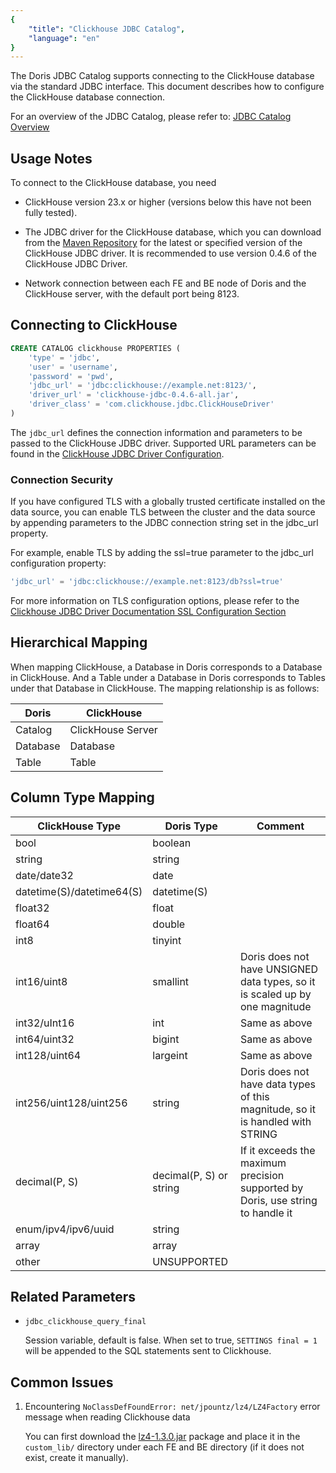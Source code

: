 ```yaml
---
{
    "title": "Clickhouse JDBC Catalog",
    "language": "en"
}
---
```


The Doris JDBC Catalog supports connecting to the ClickHouse database via the standard JDBC interface. This document describes how to configure the ClickHouse database connection.

For an overview of the JDBC Catalog, please refer to: [JDBC Catalog Overview](./jdbc-catalog-overview.md)

## Usage Notes

To connect to the ClickHouse database, you need

* ClickHouse version 23.x or higher (versions below this have not been fully tested).

* The JDBC driver for the ClickHouse database, which you can download from the [Maven Repository](https://mvnrepository.com/artifact/com.clickhouse/clickhouse-jdbc) for the latest or specified version of the ClickHouse JDBC driver. It is recommended to use version 0.4.6 of the ClickHouse JDBC Driver.

* Network connection between each FE and BE node of Doris and the ClickHouse server, with the default port being 8123.

## Connecting to ClickHouse

```sql
CREATE CATALOG clickhouse PROPERTIES (
    'type' = 'jdbc',
    'user' = 'username',
    'password' = 'pwd',
    'jdbc_url' = 'jdbc:clickhouse://example.net:8123/',
    'driver_url' = 'clickhouse-jdbc-0.4.6-all.jar',
    'driver_class' = 'com.clickhouse.jdbc.ClickHouseDriver'
)
```

The `jdbc_url` defines the connection information and parameters to be passed to the ClickHouse JDBC driver. Supported URL parameters can be found in the [ClickHouse JDBC Driver Configuration](https://clickhouse.com/docs/en/integrations/java#configuration).

### Connection Security

If you have configured TLS with a globally trusted certificate installed on the data source, you can enable TLS between the cluster and the data source by appending parameters to the JDBC connection string set in the jdbc\_url property.

For example, enable TLS by adding the ssl=true parameter to the jdbc\_url configuration property:

```sql
'jdbc_url' = 'jdbc:clickhouse://example.net:8123/db?ssl=true'
```

For more information on TLS configuration options, please refer to the [Clickhouse JDBC Driver Documentation SSL Configuration Section](https://clickhouse.com/docs/en/integrations/java#connect-to-clickhouse-with-ssl)

## Hierarchical Mapping

When mapping ClickHouse, a Database in Doris corresponds to a Database in ClickHouse. And a Table under a Database in Doris corresponds to Tables under that Database in ClickHouse. The mapping relationship is as follows:

| Doris    | ClickHouse        |
| -------- | ----------------- |
| Catalog  | ClickHouse Server |
| Database | Database          |
| Table    | Table             |

## Column Type Mapping

| ClickHouse Type           | Doris Type              | Comment                          |
| ------------------------- | ----------------------- | -------------------------------- |
| bool                      | boolean                 |                                  |
| string                    | string                  |                                  |
| date/date32               | date                    |                                  |
| datetime(S)/datetime64(S) | datetime(S)             |                                  |
| float32                   | float                   |                                  |
| float64                   | double                  |                                  |
| int8                      | tinyint                 |                                  |
| int16/uint8               | smallint                | Doris does not have UNSIGNED data types, so it is scaled up by one magnitude |
| int32/uInt16              | int                     | Same as above                    |
| int64/uint32              | bigint                  | Same as above                    |
| int128/uint64             | largeint                | Same as above                    |
| int256/uint128/uint256    | string                  | Doris does not have data types of this magnitude, so it is handled with STRING |
| decimal(P, S)             | decimal(P, S) or string | If it exceeds the maximum precision supported by Doris, use string to handle it |
| enum/ipv4/ipv6/uuid       | string                  |                                  |
| array                     | array                   |                                  |
| other                     | UNSUPPORTED             |                                  |

## Related Parameters

- `jdbc_clickhouse_query_final`

  Session variable, default is false. When set to true, `SETTINGS final = 1` will be appended to the SQL statements sent to Clickhouse.

## Common Issues

1. Encountering `NoClassDefFoundError: net/jpountz/lz4/LZ4Factory` error message when reading Clickhouse data

   You can first download the [lz4-1.3.0.jar](https://repo1.maven.org/maven2/net/jpountz/lz4/lz4/1.3.0/lz4-1.3.0.jar) package and place it in the `custom_lib/` directory under each FE and BE directory (if it does not exist, create it manually).